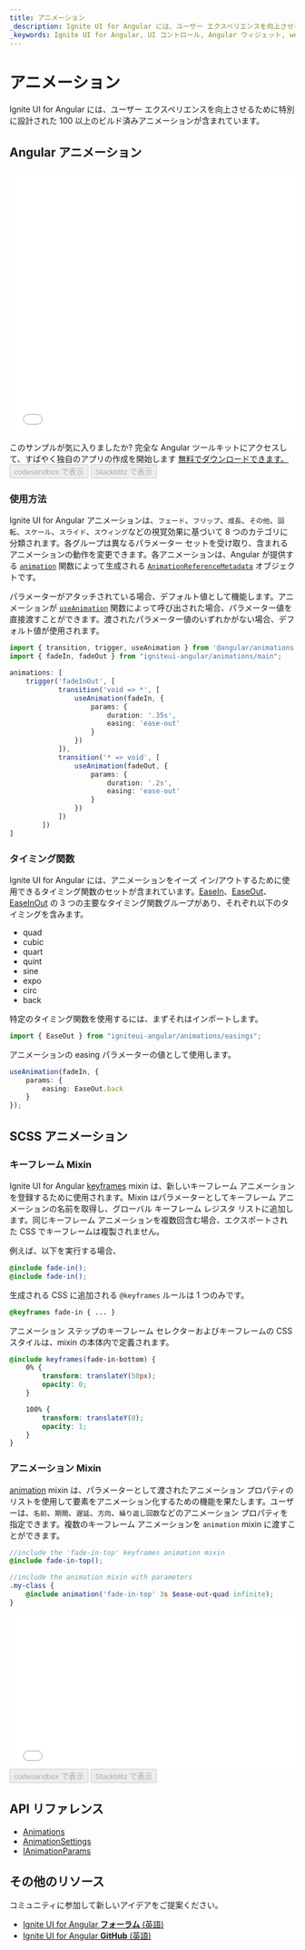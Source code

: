 ```yaml
---
title: アニメーション
_description: Ignite UI for Angular には、ユーザー エクスペリエンスを向上させるために特別に設計された 100 以上のビルド済みアニメーションが含まれています。
_keywords: Ignite UI for Angular, UI コントロール, Angular ウィジェット, web ウィジェット, UI ウィジェット, Angular, ネイティブ Angular コンポーネント スイート, ネイティブ Angular コントロール, ネイティブ Angular コンポーネント ライブラリ, アニメーション
---
```


# アニメーション

<p class="highlight">Ignite UI for Angular には、ユーザー エクスペリエンスを向上させるために特別に設計された 100 以上のビルド済みアニメーションが含まれています。</p>

## Angular アニメーション

<div class="sample-container loading" style="height: 470px">
    <iframe id="animations-sample-1-iframe" frameborder="0" seamless="" width="100%" height="100%" src="{environment:demosBaseUrl}/theming/animations-sample-1" onload="onSampleIframeContentLoaded(this);"></iframe>
</div>
<p style="margin: 0; padding-top: 0.5rem">このサンプルが気に入りましたか? 完全な Angular ツールキットにアクセスして、すばやく独自のアプリの作成を開始します <a class="no-external-icon mchNoDecorate trackCTA" target="_blank" href="https://jp.infragistics.com/products/ignite-ui-angular/download" data-xd-ga-action="Download" data-xd-ga-label="Ignite UI for Angular">無料でダウンロードできます。</a></p>
<div>
<button data-localize="codesandbox" disabled class="codesandbox-btn" data-iframe-id="animations-sample-1-iframe" data-demos-base-url="{environment:demosBaseUrl}">codesandbox で表示</button>
<button data-localize="stackblitz" disabled class="stackblitz-btn" data-iframe-id="animations-sample-1-iframe" data-demos-base-url="{environment:demosBaseUrl}">Stackblitz で表示</button>
</div>
<div class="divider--half"></div>

### 使用方法

Ignite UI for Angular アニメーションは、`フェード`、`フリップ`、`成長`、`その他`、`回転`、`スケール`、`スライド`、`スウィング`などの視覚効果に基づいて 8 つのカテゴリに分類されます。各グループは異なるパラメーター セットを受け取り、含まれるアニメーションの動作を変更できます。各アニメーションは、Angular が提供する [`animation`](https://angular.io/api/animations/animation) 関数によって生成される [`AnimationReferenceMetadata`](https://angular.io/api/animations/AnimationReferenceMetadata) オブジェクトです。

パラメーターがアタッチされている場合、デフォルト値として機能します。アニメーションが [`useAnimation`](https://angular.io/api/animations/useAnimation) 関数によって呼び出された場合、パラメーター値を直接渡すことができます。渡されたパラメーター値のいずれかがない場合、デフォルト値が使用されます。

``` typescript
import { transition, trigger, useAnimation } from '@angular/animations';
import { fadeIn, fadeOut } from "igniteui-angular/animations/main";

animations: [
    trigger('fadeInOut', [
            transition('void => *', [
                useAnimation(fadeIn, {
                    params: {
                        duration: '.35s',
                        easing: 'ease-out'
                    }
                })
            ]),
            transition('* => void', [
                useAnimation(fadeOut, {
                    params: {
                        duration: '.2s',
                        easing: 'ease-out'
                    }
                })
            ])
        ])
]
```

### タイミング関数

Ignite UI for Angular には、アニメーションをイーズ イン/アウトするために使用できるタイミング関数のセットが含まれています。[EaseIn]({environment:angularApiUrl}/enums/easein.html)、[EaseOut]({environment:angularApiUrl}/enums/easeout.html)、[EaseInOut]({environment:angularApiUrl}/enums/easeinout.html) の 3 つの主要なタイミング関数グループがあり、それぞれ以下のタイミングを含みます。
  - quad
  - cubic
  - quart
  - quint
  - sine
  - expo
  - circ
  - back

特定のタイミング関数を使用するには、まずそれはインポートします。

``` typescript 
import { EaseOut } from "igniteui-angular/animations/easings";
```
アニメーションの easing パラメーターの値として使用します。

``` typescript
useAnimation(fadeIn, {
    params: {
        easing: EaseOut.back
    }
});
```
## SCSS アニメーション

### キーフレーム Mixin

Ignite UI for Angular [keyframes]({environment:sassApiUrl}/index.html#mixin-keyframes) mixin は、新しいキーフレーム アニメーションを登録するために使用されます。Mixin はパラメーターとしてキーフレーム アニメーションの名前を取得し、グローバル キーフレーム レジスタ リストに追加します。同じキーフレーム アニメーションを複数回含む場合、エクスポートされた CSS でキーフレームは複製されません。

例えば、以下を実行する場合、

```scss
@include fade-in();
@include fade-in();
```

生成される CSS に追加される `@keyframes` ルールは 1 つのみです。

```css
@keyframes fade-in { ... }
```

アニメーション ステップのキーフレーム セレクターおよびキーフレームの CSS スタイルは、mixin の本体内で定義されます。 

```scss
@include keyframes(fade-in-bottom) {
    0% {
        transform: translateY(50px);
        opacity: 0;
    }

    100% {
        transform: translateY(0);
        opacity: 1;
    }
}
```


### アニメーション Mixin

[аnimation]({environment:sassApiUrl}/index.html#mixin-animation) mixin は、パラメーターとして渡されたアニメーション プロパティのリストを使用して要素をアニメーション化するための機能を果たします。ユーザーは、`名前`、`期間`、`遅延`、`方向`、`繰り返し回数`などのアニメーション プロパティを指定できます。複数のキーフレーム アニメーションを `animation` mixin に渡すことができます。

```scss
//include the 'fade-in-top' keyframes animation mixin
@include fade-in-top();

//include the animation mixin with parameters
.my-class {
    @include animation('fade-in-top' 3s $ease-out-quad infinite);
}
```

<div class="sample-container loading" style="height: 270px">
    <iframe id="animations-sample-2-iframe" frameborder="0" seamless="" width="100%" height="100%" src="{environment:demosBaseUrl}/theming/animations-sample-2" onload="onSampleIframeContentLoaded(this);"></iframe>
</div>
<div>
<button data-localize="codesandbox" disabled class="codesandbox-btn" data-iframe-id="animations-sample-2-iframe" data-demos-base-url="{environment:demosBaseUrl}">codesandbox で表示</button>
<button data-localize="stackblitz" disabled class="stackblitz-btn" data-iframe-id="animations-sample-2-iframe" data-demos-base-url="{environment:demosBaseUrl}">Stackblitz で表示</button>
</div>

## API リファレンス
<div class="divider"></div>

* [Animations]({environment:sassApiUrl}/index.html)
* [AnimationSettings]({environment:angularApiUrl}/interfaces/animationsettings.html)
* [IAnimationParams]({environment:angularApiUrl}/interfaces/ianimationparams.html)

## その他のリソース
<div class="divider--half"></div>

コミュニティに参加して新しいアイデアをご提案ください。

- [Ignite UI for Angular **フォーラム** (英語)](https://www.infragistics.com/community/forums/f/ignite-ui-for-angular)
- [Ignite UI for Angular **GitHub** (英語)](https://github.com/IgniteUI/igniteui-angular)
